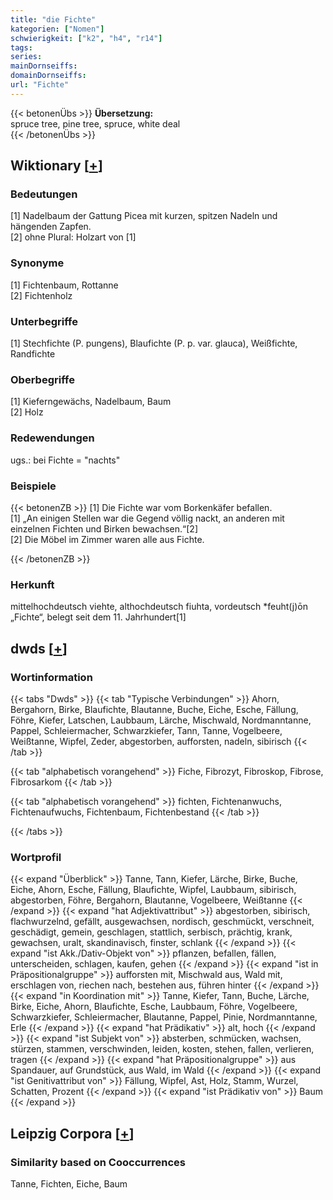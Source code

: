 ```yaml
---
title: "die Fichte"
kategorien: ["Nomen"]
schwierigkeit: ["k2", "h4", "r14"]
tags:
series:
mainDornseiffs:
domainDornseiffs:
url: "Fichte"
---
```


{{< betonenÜbs >}}
**Übersetzung:**  
spruce tree, pine tree, spruce, white deal  
{{< /betonenÜbs >}}

## Wiktionary [[+](https://de.wiktionary.org/wiki/Fichte)]

### Bedeutungen
[1] Nadelbaum der Gattung Picea mit kurzen, spitzen Nadeln und hängenden Zapfen.  
[2] ohne Plural: Holzart von [1]  

### Synonyme
[1] Fichtenbaum, Rottanne  
[2] Fichtenholz  

### Unterbegriffe
[1] Stechfichte (P. pungens), Blaufichte (P. p. var. glauca), Weißfichte, Randfichte  

### Oberbegriffe
[1] Kieferngewächs, Nadelbaum, Baum  
[2] Holz  

### Redewendungen
ugs.: bei Fichte = "nachts"  

### Beispiele
{{< betonenZB >}}
[1] Die Fichte war vom Borkenkäfer befallen.  
[1] „An einigen Stellen war die Gegend völlig nackt, an anderen mit einzelnen Fichten und Birken bewachsen.“[2]  
[2] Die Möbel im Zimmer waren alle aus Fichte.  

{{< /betonenZB >}}
### Herkunft
mittelhochdeutsch viehte, althochdeutsch fiuhta, vordeutsch *feuht(j)ōn „Fichte“, belegt seit dem 11. Jahrhundert[1]  



## dwds [[+](https://www.dwds.de/wb/Fichte)]

### Wortinformation
{{< tabs "Dwds" >}}
{{< tab "Typische Verbindungen" >}}
Ahorn, Bergahorn, Birke, Blaufichte, Blautanne, Buche, Eiche, Esche, Fällung, Föhre, Kiefer, Latschen, Laubbaum, Lärche, Mischwald, Nordmanntanne, Pappel, Schleiermacher, Schwarzkiefer, Tann, Tanne, Vogelbeere, Weißtanne, Wipfel, Zeder, abgestorben, aufforsten, nadeln, sibirisch
{{< /tab >}}

{{< tab "alphabetisch vorangehend" >}}
Fiche, Fibrozyt, Fibroskop, Fibrose, Fibrosarkom
{{< /tab >}}

{{< tab "alphabetisch vorangehend" >}}
fichten, Fichtenanwuchs, Fichtenaufwuchs, Fichtenbaum, Fichtenbestand
{{< /tab >}}

{{< /tabs >}}

### Wortprofil
{{< expand "Überblick" >}} Tanne, Tann, Kiefer, Lärche, Birke, Buche, Eiche, Ahorn, Esche, Fällung, Blaufichte, Wipfel, Laubbaum, sibirisch, abgestorben, Föhre, Bergahorn, Blautanne, Vogelbeere, Weißtanne {{< /expand >}}
{{< expand "hat Adjektivattribut" >}} abgestorben, sibirisch, flachwurzelnd, gefällt, ausgewachsen, nordisch, geschmückt, verschneit, geschädigt, gemein, geschlagen, stattlich, serbisch, prächtig, krank, gewachsen, uralt, skandinavisch, finster, schlank {{< /expand >}}
{{< expand "ist Akk./Dativ-Objekt von" >}} pflanzen, befallen, fällen, unterscheiden, schlagen, kaufen, gehen {{< /expand >}}
{{< expand "ist in Präpositionalgruppe" >}} aufforsten mit, Mischwald aus, Wald mit, erschlagen von, riechen nach, bestehen aus, führen hinter {{< /expand >}}
{{< expand "in Koordination mit" >}} Tanne, Kiefer, Tann, Buche, Lärche, Birke, Eiche, Ahorn, Blaufichte, Esche, Laubbaum, Föhre, Vogelbeere, Schwarzkiefer, Schleiermacher, Blautanne, Pappel, Pinie, Nordmanntanne, Erle {{< /expand >}}
{{< expand "hat Prädikativ" >}} alt, hoch {{< /expand >}}
{{< expand "ist Subjekt von" >}} absterben, schmücken, wachsen, stürzen, stammen, verschwinden, leiden, kosten, stehen, fallen, verlieren, tragen {{< /expand >}}
{{< expand "hat Präpositionalgruppe" >}} aus Spandauer, auf Grundstück, aus Wald, im Wald {{< /expand >}}
{{< expand "ist Genitivattribut von" >}} Fällung, Wipfel, Ast, Holz, Stamm, Wurzel, Schatten, Prozent {{< /expand >}}
{{< expand "ist Prädikativ von" >}} Baum {{< /expand >}}

## Leipzig Corpora [[+](https://corpora.uni-leipzig.de/en/res?word=Fichte&corpusId=deu_newscrawl-public_2018)]


### Similarity based on Cooccurrences
Tanne, Fichten, Eiche, Baum


